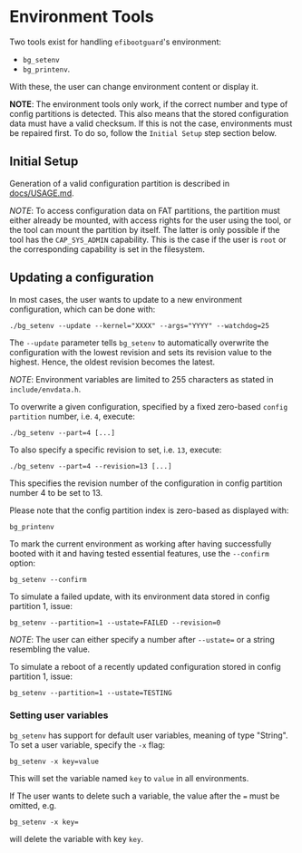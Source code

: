 # Environment Tools #

Two tools exist for handling `efibootguard`'s environment:
* `bg_setenv`
* `bg_printenv`.

With these, the user can change environment content or display it.

**NOTE**: The environment tools only work, if the correct number and type of
config partitions is detected. This also means that the stored configuration
data must have a valid checksum. If this is not the case, environments must be
repaired first. To do so, follow the `Initial Setup` step section below.

## Initial Setup ##

Generation of a valid configuration partition is described in
[docs/USAGE.md](USAGE.md).

*NOTE*: To access configuration data on FAT partitions, the partition must
either already be mounted, with access rights for the user using the tool, or
the tool can mount the partition by itself. The latter is only possible if the
tool has the `CAP_SYS_ADMIN` capability. This is the case if the user is `root`
or the corresponding capability is set in the filesystem.

## Updating a configuration ##

In most cases, the user wants to update to a new environment configuration,
which can be done with:

```
./bg_setenv --update --kernel="XXXX" --args="YYYY" --watchdog=25
```

The `--update` parameter tells `bg_setenv` to automatically overwrite the
configuration with the lowest revision and sets its revision value to the
highest. Hence, the oldest revision becomes the latest.

*NOTE*: Environment variables are limited to 255 characters as stated in
`include/envdata.h`.

To overwrite a given configuration, specified by a fixed zero-based `config
partition` number, i.e. `4`, execute:

```
./bg_setenv --part=4 [...]
```

To also specify a specific revision to set, i.e. `13`, execute:

```
./bg_setenv --part=4 --revision=13 [...]
```

This specifies the revision number of the configuration in config partition
number 4 to be set to 13.

Please note that the config partition index is zero-based as displayed with:

```
bg_printenv
```

To mark the current environment as working after having successfully booted
with it and having tested essential features, use the `--confirm` option:

```
bg_setenv --confirm
```

To simulate a failed update, with its environment data stored in config partition 1,
issue:

```
bg_setenv --partition=1 --ustate=FAILED --revision=0
```

*NOTE*: The user can either specify a number after `--ustate=` or a string resembling
the value.

To simulate a reboot of a recently updated configuration stored in config partition 1,
issue:

```
bg_setenv --partition=1 --ustate=TESTING
```

### Setting user variables ###

`bg_setenv` has support for default user variables, meaning of type "String". To set a user variable, specify the `-x` flag:

```
bg_setenv -x key=value
```

This will set the variable named `key` to `value` in all environments.

If The user wants to delete such a variable, the value after the `=` must be omitted, e.g.

```
bg_setenv -x key=
```
will delete the variable with key `key`.

